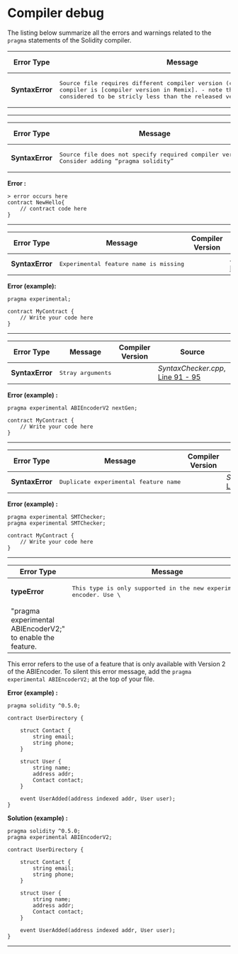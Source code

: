 # Compiler debug

The listing below summarize all the errors and warnings related to the `pragma` statements of the Solidity compiler.


|**Error Type**|**Message**|**Compiler Version**|**Source**|
| --- | --- | --- | --- |
| **SyntaxError**|<pre>Source file requires different compiler version (current compiler is [compiler version in Remix]. - note that nightly builds are considered to be stricly less than the released version.</pre>||_SyntaxChecker.cpp_, [Line ...](#)|

-----

|**Error Type**|**Message**|**Compiler Version**|**Source**|
| --- | --- | --- | --- |
| **SyntaxError**|<pre>Source file does not specify required compiler version! Consider adding “pragma solidity”</pre>||_SyntaxChecker.cpp_, [Line 57 - 72](https://github.com/ethereum/solidity/blob/2ee272acf32fbad4efd1da7919c59792597ce9e6/libsolidity/analysis/SyntaxChecker.cpp#L57-L72)|

**Error :**

```solidity
> error occurs here
contract NewHello{
    // contract code here
}
```
-----


|**Error Type**|**Message**|**Compiler Version**|**Source**|
| --- | --- | --- | --- |
| **SyntaxError**|<pre>Experimental feature name is missing</pre>||_SyntaxChecker.cpp_, [Line 86 - 90](https://github.com/ethereum/solidity/blob/2ee272acf32fbad4efd1da7919c59792597ce9e6/libsolidity/analysis/SyntaxChecker.cpp#L86-L90)|

**Error (example):**

```solidity
pragma experimental;

contract MyContract {
    // Write your code here
}

```
-----


|**Error Type**|**Message**|**Compiler Version**|**Source**|
| --- | --- | --- | --- |
| **SyntaxError**|<pre>Stray arguments</pre>||_SyntaxChecker.cpp_, [Line 91 - 95](https://github.com/ethereum/solidity/blob/2ee272acf32fbad4efd1da7919c59792597ce9e6/libsolidity/analysis/SyntaxChecker.cpp#L91-L95)|

**Error (example) :**

```solidity
pragma experimental ABIEncoderV2 nextGen;

contract MyContract {
    // Write your code here
}
```
-----


|**Error Type**|**Message**|**Compiler Version**|**Source**|
| --- | --- | --- | --- |
| **SyntaxError**|<pre>Duplicate experimental feature name</pre>||_SyntaxChecker.cpp_, [Line 103 - 104](https://github.com/ethereum/solidity/blob/2ee272acf32fbad4efd1da7919c59792597ce9e6/libsolidity/analysis/SyntaxChecker.cpp#L103-L104)|

**Error (example) :**

```solidity
pragma experimental SMTChecker;
pragma experimental SMTChecker;

contract MyContract {
    // Write your code here
}

```
-----



|**Error Type**|**Message**|**Compiler Version**|**Source**|
| --- | --- | --- | --- |
| **typeError**|<pre>This type is only supported in the new experimental ABI encoder. Use \
"pragma experimental ABIEncoderV2;" to enable the feature.</pre>||_TypeChecker.cpp_, [Line ...](#)|

This error refers to the use of a feature that is only available with Version 2 of the ABIEncoder. To silent this error message, add the `pragma experimental ABIEncoderV2;` at the top of your file. 

**Error (example) :**

```solidity
pragma solidity ^0.5.0;

contract UserDirectory {
    
    struct Contact {
        string email;
        string phone;
    }
    
    struct User {
        string name;
        address addr;
        Contact contact;
    }
    
    event UserAdded(address indexed addr, User user);
}
```


**Solution (example) :**

```solidity
pragma solidity ^0.5.0;
pragma experimental ABIEncoderV2;

contract UserDirectory {
    
    struct Contact {
        string email;
        string phone;
    }
    
    struct User {
        string name;
        address addr;
        Contact contact;
    }
    
    event UserAdded(address indexed addr, User user);
}
```
-----